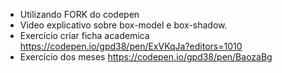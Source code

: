 - Utilizando FORK do codepen
- Video explicativo sobre box-model e box-shadow.
- Exercício criar ficha academica
	https://codepen.io/gpd38/pen/ExVKqJa?editors=1010
- Exercício dos meses
	https://codepen.io/gpd38/pen/BaozaBg